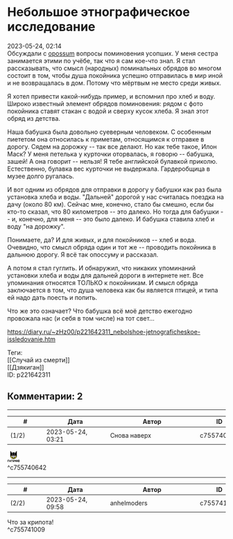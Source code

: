 Небольшое этнографическое исследование
======================================

  
2023-05-24, 02:14  
 Обсуждали с  [opossum](https://pssm.diary.ru "змей о двух головах")  вопросы поминовения усопших. У меня сестра занимается этими по учёбе, так что я сам кое-что знал. Я стал рассказывать, что смысл (народных) поминальных обрядов во многом состоит в том, чтобы душа покойника успешно отправилась в мир иной и не возвращалась в дом. Потому что мёртвым не место среди живых.   
   
 Я хотел привести какой-нибудь пример, и вспомнил про хлеб и воду. Широко известный элемент обрядов поминовения: рядом с фото покойника ставят стакан с водой и сверху кусок хлеба. Я знал этот обряд из детства.   
   
 Наша бабушка была довольно суеверным человеком. С особенным пиететом она относилась к приметам, относящимся к отправке в дорогу. Сядем на дорожку -- так все делают. Но как тебе такое, Илон Маск? У меня петелька у курточки оторвалась, я говорю -- бабушка, зашей! А она говорит -- нельзя! Я тебе английской булавкой приколю. Естественно, булавка вес курточки не выдержала. Гардеробщица в музее долго ругалась.   
   
 И вот одним из обрядов для отправки в дорогу у бабушки как раз была установка хлеба и воды. "Дальней" дорогой у нас считалась поездка на дачу (около 80 км). Сейчас мне, конечно, стало бы смешно, если бы кто-то сказал, что 80 километров -- это далеко. Но тогда для бабушки -- и, конечно, для меня -- это было далеко. И бабушка ставила хлеб и воду "на дорожку".   
   
 Понимаете, да? И для живых, и для покойников -- хлеб и вода. Очевидно, что смысл обряда один и тот же -- проводить покойника в дальнюю дорогу. Я всё так опоссуму и рассказал.   
   
 А потом я стал гуглить. И обнаружил, что никаких упоминаний установки хлеба и воды для дальней дороги в интернете нет. Все упоминания относятся ТОЛЬКО к покойникам. И смысл обряда заключается в том, что душа человека как бы является птицей, и типа ей надо дать поесть и попить.   
   
 Что же это означает? Что бабушка всё моё детство ежегодно провожала нас (и себя в том числе) на тот свет...   
  
<https://diary.ru/~zHz00/p221642311_nebolshoe-jetnograficheskoe-issledovanie.htm>  
  
Теги:  
[[Случай из смерти]]  
[[Дзякиган]]  
ID: p221642311  


Комментарии: 2
--------------

  


---



|         #         |              Дата              |                     Автор                     |           ID           |
| --- | --- | --- | --- |
| (1/2) | 2023-05-24, 03:21 | Снова наверх | c755740642 |

  
 ![:goth:](pics/3254167.gif)   
 ^c755740642

---



|         #         |              Дата              |                     Автор                     |           ID           |
| --- | --- | --- | --- |
| (2/2) | 2023-05-24, 09:58 | anhelmoders | c755741009 |

  
 Что за крипота!   
 ^c755741009